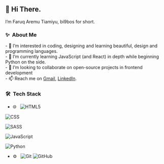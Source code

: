 
<h2>👋 Hi There.</h2>
I’m Faruq Aremu Tiamiyu, bi9bos  for short.

<h3>✨ &nbsp;About Me</h3>
- 👀 I’m interested in coding, designing and learning beautiful, design and programming languages.<br>
- 🌱 I’m currently learning JavaScript (and React) in depth while beginning Python on the side.<br>
- 💞️ I’m looking to collaborate on open-source projects in frontend development<br>
- 📫 Reach me on <a href="benignboss@gmail.com">Gmail</a>, <a href="www.linkedin.com/in/faruqtiamiyu">LinkedIn</a>.<br>

<h3>🛠 &nbsp;Tech Stack</h3>
  
- 🌐 &nbsp;
![HTML5](https://img.shields.io/badge/-HTML5-333333?style=flat&logo=HTML5)

![CSS](https://img.shields.io/badge/-CSS-333333?style=flat&logo=CSS3&logoColor=1572B6)

![SASS](https://img.shields.io/badge/-SASS-333333?style=flat&logo=SASS&logoColor=1572B6)

![JavaScript](https://img.shields.io/badge/-JavaScript-333333?style=flat&logo=javascript)

![Python](https://img.shields.io/badge/-Python-333333?style=flat&logo=python)


 - ⚙️ &nbsp;
  ![Git](https://img.shields.io/badge/-Git-333333?style=flat&logo=git)
  ![GitHub](https://img.shields.io/badge/-GitHub-333333?style=flat&logo=github)


